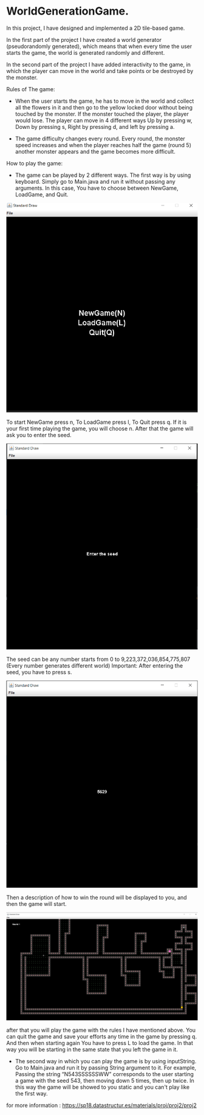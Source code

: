 # WorldGenerationGame.

In this project, I have designed and implemented a 2D tile-based game.

In the first part of the project I have created a world generator (pseudorandomly generated), which means that when every time the user starts the game, the world is 
generated randomly and different.

In the second part of the project I have added interactivity to the game, in which the player can move in the world and take points or be destroyed by the monster.

Rules of The game: 
- When the user starts the game, he has to move in the world and collect all the flowers in it and then go to the yellow locked door without being touched
 by the monster. If the monster touched the player, the player would lose. The player can move in 4 different ways Up by pressing w, Down by pressing s, Right by
 pressing d, and left by pressing a.

- The game difficulty changes every round. Every round, the monster speed increases and when the player reaches half the game (round 5) another monster appears
and the game becomes more difficult.

How to play the game:
- The game can be played by 2 different ways. The first way is by using keyboard. Simply go to Main.java and run it without passing any arguments. In this case,
You have to choose between NewGame, LoadGame, and Quit.

![](images/image1.PNG)

To start NewGame press n, To LoadGame press l, To Quit press q. If it is your first time playing the
game, you will choose n. After that the game will ask you to enter the seed.

![](images/image2.PNG)

The seed can be any number starts from 0 to 9,223,372,036,854,775,807 (Every number generates different world) Important: After entering the seed, you have to press s.

![](images/image3.PNG)

Then a description of how to win the round will be displayed to you, and then the game will start.

![](images/image5.PNG)

after that you will play the game with the rules I have mentioned above. You can quit the game and
save your efforts any time in the game by pressing q. And then when starting again You have to press L to load the game. In that way you will be starting in the same 
state that you left the game in it.

- The second way in which you can play the game is by using inputString. Go to Main.java and run it by passing String argument to it.
 For example, Passing the string “N543SSSSSSWW” corresponds to the user starting a game with the seed 543, then moving down 5 times, then up twice. In this way the game will be showed to you static and you can't play like the first way.
 

 
 
 
for more information : https://sp18.datastructur.es/materials/proj/proj2/proj2

